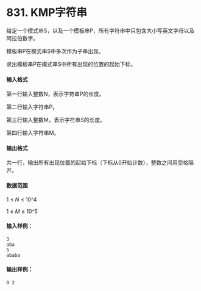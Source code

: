 # 831. KMP字符串

给定一个模式串S，以及一个模板串P，所有字符串中只包含大小写英文字母以及阿拉伯数字。

模板串P在模式串S中多次作为子串出现。

求出模板串P在模式串S中所有出现的位置的起始下标。

#### 输入格式

第一行输入整数N，表示字符串P的长度。

第二行输入字符串P。

第三行输入整数M，表示字符串S的长度。

第四行输入字符串M。

#### 输出格式

共一行，输出所有出现位置的起始下标（下标从0开始计数），整数之间用空格隔开。

#### 数据范围

1 ≤ *N* ≤ 10^4

1 ≤ *M* ≤ 10^5

#### 输入样例：

```
3
aba
5
ababa
```

#### 输出样例：

```
0 2
```